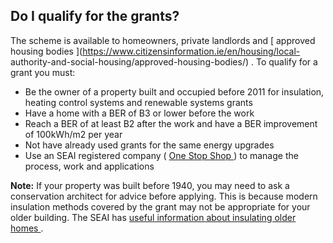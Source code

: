 ##  Do I qualify for the grants?

The scheme is available to homeowners, private landlords and [ approved
housing bodies ](https://www.citizensinformation.ie/en/housing/local-
authority-and-social-housing/approved-housing-bodies/) . To qualify for a
grant you must:

  * Be the owner of a property built and occupied before 2011 for insulation, heating control systems and renewable systems grants 
  * Have a home with a BER of B3 or lower before the work 
  * Reach a BER of at least B2 after the work and have a BER improvement of 100kWh/m2 per year 
  * Not have already used grants for the same energy upgrades 
  * Use an SEAI registered company ( [ One Stop Shop ](https://www.seai.ie/grants/home-energy-grants/one-stop-shop/registered-providers/) ) to manage the process, work and applications 

**Note:** If your property was built before 1940, you may need to ask a
conservation architect for advice before applying. This is because modern
insulation methods covered by the grant may not be appropriate for your older
building. The SEAI has [ useful information about insulating older homes
](https://www.seai.ie/documents/Energy_Efficiency_in_Traditional_Buildings.pdf)
.

